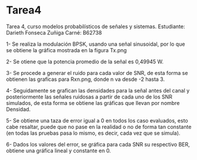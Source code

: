 # Tarea4
Tarea 4, curso modelos probabilísticos de señales y sistemas. Estudiante: Darieth Fonseca Zuñiga Carné: B62738

1- Se realiza la modulación BPSK, usando una señal sinusoidal, por lo que se obtiene la gráfica mostrada en la figura Tx.png

2- Se otiene que la potencia promedio de la señal es 0,49945 W.

3- Se procede a generar el ruido para cada valor de SNR, de esta forma se obtienen las graficas para Rxn.png, donde n va desde -2 hasta 3.

4- Seguidamente se grafican las densidades para la señal antes del canal y posteriormente las señales ruidosas a partir de cada uno de los SNR simulados, de esta forma se obtiene las gráficas que llevan por nombre Densidad.

5- Se obtiene una taza de error igual a 0 en todos los caso evaluados, esto cabe resaltar, puede que no pase en la realidad o no de forma tan constante (en todas las pruebas pasa lo mismo, es decir, cada vez que se simula).

6- Dados los valores del error, se gráfica para cada SNR su respectivo BER, obtiene una gráfica lineal y constante en 0.

